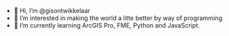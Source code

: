 - 👋 Hi, I’m @gisontwikkelaar
- 👀 I’m interested in making the world a litte better by way of programming
- 🌱 I’m currently learning ArcGIS Pro, FME, Python and JavaScript.

<!---
gisontwikkelaar/gisontwikkelaar is a ✨ special ✨ repository because its `README.md` (this file) appears on your GitHub profile.
You can click the Preview link to take a look at your changes.
--->
